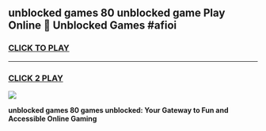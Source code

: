 
## unblocked games 80 unblocked game Play Online 👋 Unblocked Games #afioi
<h3>
<a href="https://premium.freeplayer.one?title=unblocked_games_80&ref=21F">CLICK TO PLAY</a></h3>
<hr>

<h3>
<a href="https://premium.freeplayer.one?title=unblocked_games_80&ref=21F">CLICK 2 PLAY</a>
  
</h3>

<a href="https://premium.freeplayer.one?title=unblocked_games_80&ref=21F/"><img src="https://clearcache.store/games.png"></a>


**unblocked games 80 games unblocked: Your Gateway to Fun and Accessible Online Gaming**
